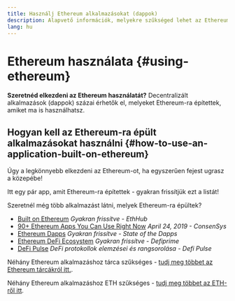```yaml
---
title: Használj Ethereum alkalmazásokat (dappok)
description: Alapvető információk, melyekre szűkséged lehet az Ethereum használatának elkezdéséhez.
lang: hu
---
```


# Ethereum használata {#using-ethereum}

<div class="featured">

**Szeretnéd elkezdeni az Ethereum használatát?** Decentralizált alkalmazások (dappok) százai érhetők el, melyeket Ethereum-ra építettek, amiket ma is használhatsz.

</div>

## Hogyan kell az Ethereum-ra épült alkalmazásokat használni {#how-to-use-an-application-built-on-ethereum}

Úgy a legkönnyebb elkezdeni az Ethereum-ot, ha egyszerűen fejest ugrasz a közepébe!

Itt egy pár app, amit Ethereum-ra építettek - gyakran frissítjük ezt a listát!

<RandomAppList />

Szeretnél még több alkalmazást látni, melyek Ethereum-ra épültek?

- [Built on Ethereum](https://docs.ethhub.io/built-on-ethereum/built-on-ethereum/) _Gyakran frissítve - EthHub_
- [90+ Ethereum Apps You Can Use Right Now](https://media.consensys.net/40-ethereum-apps-you-can-use-right-now-d643333769f7) _April 24, 2019 - ConsenSys_
- [Ethereum Dapps](https://www.stateofthedapps.com/rankings/platform/ethereum) _Gyakran frissítve - State of the Dapps_
- [Ethereum DeFi Ecosystem](https://defiprime.com/ethereum) _Gyakran frissítve - Defiprime_
- [DeFi Pulse](https://defipulse.com/) _DeFi protokollok elemzései és rangsorolása - Defi Pulse_

Néhány Ethereum alkalmazáshoz tárca szűkséges - [tudj meg többet az Ethereum tárcákról itt.](/hu/wallets/).

Néhány Ethereum alkalmazáshoz ETH szűkséges - [tudj meg többet az ETH-ről itt](/hu/eth/).
